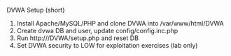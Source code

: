 DVWA Setup (short)
1. Install Apache/MySQL/PHP and clone DVWA into /var/www/html/DVWA
2. Create dvwa DB and user, update config/config.inc.php
3. Run http://<kali-ip>/DVWA/setup.php and reset DB
4. Set DVWA security to LOW for exploitation exercises (lab only)
